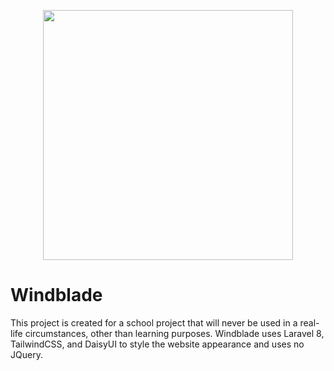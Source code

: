 <p align="center"><a href="https://laravel.com" target="_blank"><img src="https://raw.githubusercontent.com/laravel/art/master/logo-lockup/5%20SVG/2%20CMYK/1%20Full%20Color/laravel-logolockup-cmyk-red.svg" width="400"></a></p>

# Windblade

This project is created for a school project that will never be used in a real-life circumstances, other than learning purposes. Windblade uses Laravel 8, TailwindCSS, and DaisyUI to style the website appearance and uses no JQuery.

